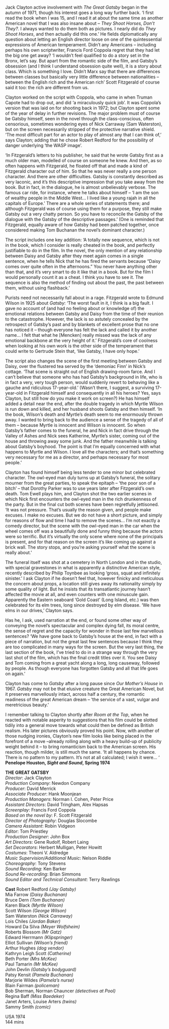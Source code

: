 

Jack Clayton active involvement with _The Great Gatsby_ began in the autumn of 1971, though his interest goes a long way further back. ‘I first read the book when I was 15, and I read it at about the same time as another American novel that I was also insane about – _They Shoot Horses, Don’t They?._ I always wanted to do them both as pictures. I nearly did do _They Shoot Horses_, and then actually did this one.’ He fields diplomatically any question about letting an English director loose on one of the quintessential expressions of American temperament. Didn’t any Americans – including perhaps his own scriptwriter, Francis Ford Coppola regret that they had let the big one get away? ‘I wouldn’t feel qualified to do a story set in the Bronx, let’s say. But apart from the romantic side of the film, and Gatsby’s obsession (and I think I understand obsession quite well), it is a story about class. Which is something I love. Didn’t Marx say that there are differences between classes but basically very little difference between nationalities – between the English rich and the American rich’ Scott Fitzgerald of course said it too: the rich are different from us.

Clayton worked on the script with Coppola, who came in when Truman Capote had to drop out, and did ‘a miraculously quick job’. It was Coppola’s version that was laid on for shooting back in 1972; but Clayton spent some of the year of delay in further revisions. The major problem must of course be Gatsby himself, seen in the novel through the class-conscious, often censorious, sometimes wondering eyes of Nick Carraway (Sam Waterston), but on the screen necessarily stripped of the protective narrative shield. ‘The most difficult part for an actor to play of almost any that I can think of,’ says Clayton; adding that he chose Robert Redford for the possibility of danger underlying ‘the WASP image’.

‘In Fitzgerald’s letters to his publisher, he said that he wrote Gatsby first as a much older man, modelled of course on someone he knew. And then, as so often happens with Fitzgerald, he floated off that and made a kind of Fitzgerald character out of him. So that he was never really a one person character. And there are other difficulties. Gatsby is constantly described as very laconic, and it’s this descriptive impression that you take away from the book. But in fact, in the dialogue, he is almost unbelievably verbose. The famous car ride, for instance, where he talks about himself – ‘I am the son of wealthy people in the Middle West... I lived like a young rajah in all the capitals of Europe.’ There are a whole series of statements there; and although Fitzgerald was of course using them for a purpose, they still make Gatsby out a very chatty person. So you have to reconcile the Gatsby of the dialogue with the Gatsby of the descriptive passages.’ (One is reminded that Fitzgerald, equally aware of how Gatsby had been patched together, once considered making Tom Buchanan the novel’s dominant character.)

The script includes one key addition: ‘A totally new sequence, which is not in the book, which I consider is really cheated in the book, and perfectly justifiable to do in the film. In the novel, the only mention of any relationship between Daisy and Gatsby after they meet again comes in a single sentence, when he tells Nick that he has fired the servants because “Daisy comes over quite often in the afternoons.” You never have anything other than that, and it’s very smart to do it like that in a book. But for the film I would personally count it as a cheat. I think you have to see it. The sequence is also the method of finding out about the past, the past between them, without using flashback.’

Purists need not necessarily fall about in a rage. Fitzgerald wrote to Edmund Wilson in 1925 about _Gatsby_: ‘The worst fault in it, I think is a big fault. I gave no account of (and had no feeling about or knowledge of) the emotional relations between Gatsby and Daisy from the time of their reunion to the catastrophe. However, the lack is so astutely concealed by the retrospect of Gatsby’s past and by blankets of excellent prose that no one has noticed it – though everyone has felt the lack and called it by another name... I felt that what he [Mencken] really missed was the lack of any emotional backbone at the very height of it.’ Fitzgerald’s core of coolness when looking at his own work is the other side of the temperament that could write to Gertrude Stein that, ‘like Gatsby, I have only hope.’

The script also changes the scene of the first meeting between Gatsby and Daisy, over the flustered tea served by the ‘demoniac Finn’ in Nick’s cottage. ‘That scene is straight out of English drawing-room farce. And I can’t believe that someone who has had Gatsby’s background in life, who is in fact a very, very tough person, would suddenly revert to behaving like a gauche and ridiculous 17-year-old.’ (Wasn’t there, I suggest, a surviving 17-year-old in Fitzgerald himself and consequently in all his heroes? Yes, says Clayton, but still how do you make it work on screen?) He has himself added a detail near the end, after the double tragedy in which Myrtle Wilson is run down and killed, and her husband shoots Gatsby and then himself. ‘In the book, Wilson’s death and Myrtle’s death seem to me enormously thrown away. I wanted to bring back to the audience a sense of the tragedy of all of them – because Myrtle is innocent and Wilson is innocent. So when Gatsby’s father comes to the funeral, he and Nick in fact drive through the Valley of Ashes and Nick sees Katherine, Myrtle’s sister, coming out of the house and throwing away some junk. And the father meanwhile is talking about Gatsby’s boyhood. The point is that I’m equally concerned with what happens to Myrtle and Wilson. I love all the characters; and that’s something very necessary for me as a director, and perhaps necessary for most people.’

Clayton has found himself being less tender to one minor but celebrated character. The owl-eyed man duly turns up at Gatsby’s funeral, the solitary mourner from the great parties, to speak the epitaph – ‘the poor son of a bitch’ – that Dorothy Parker was to use years later after Fitzgerald’s own death. Tom Ewell plays him, and Clayton shot the two earlier scenes in which Nick first encounters the owl-eyed man in the rich drunkenness of the party. But in the final cut both scenes have been regretfully jettisoned. ‘It was not pressure. That’s usually the reason given, and people make excuses. I make no excuses. But we do not have a short picture, and simply for reasons of flow and time I had to remove the scenes... I’m not exactly a comedy director, but the scene with the owl-eyed man in the car when the wheel comes off was a beautifully done and funny thing because the actors were so terrific. But it’s virtually the only scene where none of the principals is present, and for that reason on the screen it’s like coming up against a brick wall. The story stops, and you’re asking yourself what the scene is really about.’

The funeral itself was shot at a cemetery in North London and in the studio, with special gravestones in what is apparently a distinctive American style, recently described by Philip Toynbee as looking ‘gross, squat and infinitely sinister.’ I ask Clayton if he doesn’t feel that, however finicky and meticulous the concern about props, a location still gives away its nationality simply by some quality of light. But he insists that its transatlantic journey hasn’t affected the movie at all, and even counters with one minuscule gain. Apparently the Eastern seaboard ‘Gold Coast’ (Long Island, etc.) was then celebrated for its elm trees, long since destroyed by elm disease. ‘We have elms in our drives,’ Clayton says.

Has he, I ask, used narration at the end, or found some other way of conveying the novel’s spectacular and complex dying fall, its moral centre, the sense of regret and the capacity for wonder in those last few marvellous sentences? ‘We have gone back to Gatsby’s house at the end, in fact with a piece of narration, but not the great last few sentences because I think they are too complicated in many ways for the screen. But the very last thing, the last section of the book, I’ve tried to do in a strange way through the very last shot of the film, which has the final credit titles over it. You see Daisy and Tom coming from a great yacht along a long, long causeway, followed by people. As though everyone has forgotten Gatsby and all that life goes on again.’

Clayton has come to _Gatsby_ after a long pause since _Our Mother’s House_ in 1967. _Gatsby_ may not be that elusive creature the Great American Novel, but it preserves marvellously intact, across half a century, the romantic readiness of the great American dream – ‘the service of a vast, vulgar and meretricious beauty.’

I remember talking to Clayton shortly after _Room at the Top_, when he reacted with notable asperity to suggestions that his film could be slotted tidily into a general move towards what could then be defined as British realism. His later pictures obviously proved his point. Now, with another of those nudging ironies, Clayton’s new film looks like being placed in the forefront of a move –already rolling along with a heavy build-up of publicity weight behind it – to bring romanticism back to the American screen. His reaction, though milder, is still much the same. ‘It all happens by chance. There is no pattern to my pattern. It’s not at all calculated; I wish it were... ‘<br>
**Penelope Houston, _Sight and Sound_, Spring 1974**<br>

**THE GREAT GATSBY**<br>
_Director_: Jack Clayton  
_Production Company_: Newdon Company  
_Producer_: David Merrick  
_Associate Producer_: Hank Moonjean  
_Production Managers_: Norman I. Cohen, Peter Price  
_Assistant Directors_: David Tringham, Alex Hapsas  
_Screenplay_: Francis Ford Coppola  
_Based on the novel by_: F. Scott Fitzgerald  
_Director of Photography_: Douglas Slocombe  
_Camera Assistant_: Robin Vidgeon  
_Editor_: Tom Priestley  
_Production Designer_: John Box  
_Art Directors_: Gene Rudolf, Robert Laing  
_Set Decorators_: Herbert Mulligan, Peter Howitt  
_Costumes_: Theoni V. Aldredge  
_Music Supervision/Additional Music_: Nelson Riddle  
_Choreography_: Tony Stevens  
_Sound Recording_: Ken Barker  
_Sound Re-recording_: Brian Simmons  
_Sound Editor and Technical Consultant_:  Terry Rawlings<br>

**Cast**
Robert Redford _(Jay Gatsby)_  
Mia Farrow _(Daisy Buchanan)_  
Bruce Dern _(Tom Buchanan)_  
Karen Black _(Myrtle Wilson)_  
Scott Wilson _(George Wilson)_  
Sam Waterston _(Nick Carraway)_  
Lois Chiles _(Jordan Baker)_  
Howard Da Silva _(Meyer Wolfsheim)_  
Roberts Blossom _(Mr Gatz)_  
Edward Herrmann _(Klipspringer)_  
Elliot Sullivan _(Wilson’s friend)_  
Arthur Hughes _(dog vendor)_  
Kathryn Leigh Scott _(Catherine)_  
Beth Porter _(Mrs McKee)_  
Paul Tamarin _(Mr McKee)_  
John Devlin _(Gatsby’s bodyguard)_  
Patsy Kensit _(Pamela Buchanan)_  
Marjorie Wildes _(Pamela’s nurse)_  
Blain Fairman _(policeman)_  
Bob Sherman, Norman Chauncer _(detectives at Pool)_  
Regina Baff _(Miss Baedeker)_  
Janet Arters,  Louise Arters _(twins)_  
Sammy Smith _(comic)_<br>

USA 1974<br>
144 mins<br>
<!--stackedit_data:
eyJoaXN0b3J5IjpbLTYzNjA4MjgyMiwtNzk0MjYyNDU0LDk4Nj
A5MDk2OV19
-->